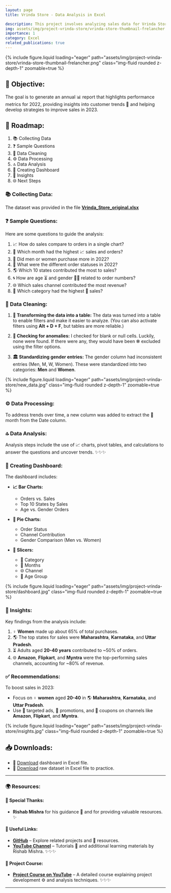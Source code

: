 ```yaml
---
layout: page
title: Vrinda Store - Data Analysis in Excel

description: This project involves analyzing sales data for Vrinda Store from 2022. The main goal is to create a yearly 📈 sales report to better understand customer behavior and identify areas of growth for 2023. ✨
img: assets/img/project-vrinda-store/vrinda-store-thumbnail-frelancher.png
importance: 1
category: Excel
related_publications: true
---
```


<div class="col-sm mt-3 mt-md-0">
    {% include figure.liquid loading="eager" path="assets/img/project-vrinda-store/vrinda-store-thumbnail-frelancher.png" class="img-fluid rounded z-depth-1" zoomable=true %}
</div>

## 🎯 Objective:
The goal is to generate an annual 📊 report that highlights performance metrics for 2022, providing insights into customer trends 🔎 and helping develop strategies to improve sales in 2023.

## 🔮 Roadmap:
1. 📚 Collecting Data  
2. ❓ Sample Questions  
3. 🧰 Data Cleaning  
4. ⚙️ Data Processing  
5. 🔝 Data Analysis  
6. 🎨 Creating Dashboard  
7. 🔦 Insights  
8. 🌐 Next Steps

### 📚 Collecting Data:
The dataset was provided in the file **[Vrinda_Store_original.xlsx](https://raw.githubusercontent.com/anmmashud/Vrinda_Store_Data_Analysis_Excel/main/Vrinda_Store_oriiginal.xlsx)**

### ❓ Sample Questions:
Here are some questions to guide the analysis:
1. 📈 How do sales compare to orders in a single chart?  
2. 🌄 Which month had the highest 📈 sales and orders?  
3. 💃 Did men or women purchase more in 2022?  
4. 🔎 What were the different order statuses in 2022?  
5. 🌎 Which 10 states contributed the most to sales?  
6. 🌀 How are age ⏳ and gender 👩👨 related to order numbers?  
7. 🌐 Which sales channel contributed the most revenue?  
8. 🎪 Which category had the highest 💸 sales?

### 🧰 Data Cleaning:
1. **🔢 Transforming the data into a table:**
   The data was turned into a table to enable filters and make it easier to analyze. (You can also activate filters using **Alt + D + F**, but tables are more reliable.)

2. **🧠 Checking for anomalies:**
   I checked for blank or null cells. Luckily, none were found. If there were any, they would have been ❇ excluded using the filter options.

3. **🏛️ Standardizing gender entries:**
   The gender column had inconsistent entries (Men, M, W, Women). These were standardized into two categories: **Men** and **Women**.

<div class="col-sm mt-3 mt-md-0">
    {% include figure.liquid loading="eager" path="assets/img/project-vrinda-store/new_data.jpg" class="img-fluid rounded z-depth-1" zoomable=true %}
</div>

### ⚙️ Data Processing:
To address trends over time, a new column was added to extract the 🔢 month from the Date column.

### 🔝 Data Analysis:
Analysis steps include the use of 📈 charts, pivot tables, and calculations to answer the questions and uncover trends. ✨✨✨

### 🎨 Creating Dashboard:
The dashboard includes:
- **📈 Bar Charts:**
  - Orders vs. Sales  
  - Top 10 States by Sales  
  - Age vs. Gender Orders  

- **🔹 Pie Charts:**
  - Order Status  
  - Channel Contribution  
  - Gender Comparison (Men vs. Women)  

- **🔂 Slicers:**
  - 🎪 Category  
  - 🌄 Months  
  - 🌐 Channel  
  - 🔢 Age Group

<div class="col-sm mt-3 mt-md-0">
    {% include figure.liquid loading="eager" path="assets/img/project-vrinda-store/dashboard.jpg" class="img-fluid rounded z-depth-1" zoomable=true %}
</div>

### 🔦 Insights:
Key findings from the analysis include:
1. ♀️ **Women** made up about 65% of total purchases.
2. 🌎 The top states for sales were **Maharashtra**, **Karnataka**, and **Uttar Pradesh**.
3. ⏳ Adults aged **20-40 years** contributed to ~50% of orders.
4. 🌐 **Amazon**, **Flipkart**, and **Myntra** were the top-performing sales channels, accounting for ~80% of revenue.

### ✅ Recommendations:
To boost sales in 2023:
- Focus on ♀️ **women** aged **20-40** in 🌎 **Maharashtra**, **Karnataka**, and **Uttar Pradesh**.
- Use 📲 targeted ads, 🎉 promotions, and 🎁 coupons on channels like **Amazon**, **Flipkart**, and **Myntra**.


<div class="col-sm mt-3 mt-md-0">
    {% include figure.liquid loading="eager" path="assets/img/project-vrinda-store/insights.jpg" class="img-fluid rounded z-depth-1" zoomable=true %}
</div>

## 📥 Downloads:

- 📂 [Download](https://github.com/anmmashud/Vrinda_Store_Data_Analysis_Excel/main/Vrinda_Store.xlsx) dashboard in Excel file.
- 📂 [Download](https://github.com/anmmashud/Vrinda_Store_Data_Analysis_Excel/Vrinda_Store_oriiginal.xlsx) raw dataset in Excel file to practice.

---

### 🌍 Resources:
#### 🙏 Special Thanks:
- **Rishab Mishra** for his guidance 🤝 and for providing valuable resources. ✨

#### 🔗 Useful Links:
- [**GitHub**](https://github.com/rishabmishra) – Explore related projects and 🔎 resources.
- [**YouTube Channel**](https://www.youtube.com/@RishabMishraOfficial) – Tutorials 🔄 and additional learning materials by Rishab Mishra. ✨✨✨

#### 🎥 Project Course:
- [**Project Course on YouTube**](https://www.youtube.com/watch?v=gTK5rNhWJyA) – A detailed course explaining project development ⚙️ and analysis techniques. ✨✨✨

---

